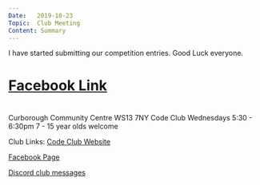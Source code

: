```yaml
---
Date:   2019-10-23
Topic:  Club Meeting
Content: Summary
---
```

I have started submitting our competition entries. Good Luck everyone.

# [Facebook Link](https://www.facebook.com/1481985248595237/posts/2327510107376076/)

#
Curborough Community Centre
WS13 7NY
Code Club
Wednesdays 5:30 - 6:30pm
7 - 15 year olds welcome

Club Links:
[Code Club Website](https://lichfield-code-club.github.io/)

[Facebook Page](https://www.facebook.com/LichfieldCoders)

[Discord club messages](https://discord.gg/szz6xGK)

